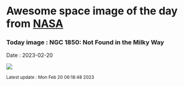 
# Awesome space image of the day from [NASA](https://api.nasa.gov/)

### Today image : NGC 1850: Not Found in the Milky Way
Date : 2023-02-20

![](https://apod.nasa.gov/apod/image/2302/Ngc1850_HubbleOzsarac_960.jpg)

<small>Latest update : Mon Feb 20 06:18:48 2023</small>
        